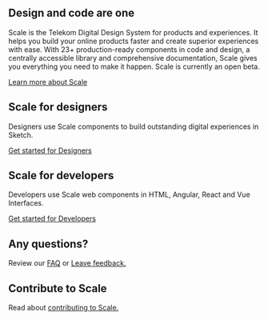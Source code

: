 ## Design and code are one

Scale is the Telekom Digital Design System for products and experiences. It helps you build your online products faster and create superior experiences with ease. With 23+ production-ready components in code and design, a centrally accessible library and comprehensive documentation, Scale gives you everything you need to make it happen. Scale is currently an open beta.

[Learn more about Scale](./?path=/story/about-scale--page)

## Scale for designers

Designers use Scale components to build outstanding digital experiences in Sketch.

[Get started for Designers](./?path=/story/scale-for-designers-getting-started--page)

## Scale for developers

Developers use Scale web components in HTML, Angular, React and Vue Interfaces.

[Get started for Developers](./?path=/story/scale-for-developers-setup--page)

## Any questions?

Review our [FAQ](./?path=/story/faq--page) or [Leave feedback.](./?path=/story/community-your-feedback--page)


## Contribute to Scale

Read about [contributing to Scale.](./?path=/story/community-contributing-to-scale--page)

